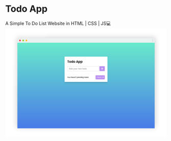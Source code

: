 # Todo App
A Simple To Do List Website in HTML | CSS | JS💻
[![](https://raw.githubusercontent.com/fspofficial/todo-list/main/todo-preview.png)](https://todo-list-fspofficial.vercel.app)
